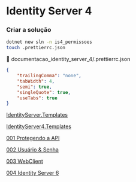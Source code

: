 # Identity Server 4

### Criar a solução

```sh
dotnet new sln -n is4_permissoes
touch .prettierrc.json
```

📝 documentacao_identity_server_4/.prettierrc.json

```json
{
	"trailingComma": "none",
	"tabWidth": 4,
	"semi": true,
	"singleQuote": true,
	"useTabs": true
}
```

[IdentityServer.Templates](./IdentityServer.Templates.md)

[IdentityServer4.Templates](./IdentityServer4.Templates.md)

[001 Protegendo a API](./001_protegendo_api/README.md)

[002 Usuário & Senha](./002_user_password/README.md)

[003 WebClient](./003_webclient/README.md)

[004 Identity Server 6](./004_identityserver6/README.md)
